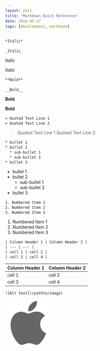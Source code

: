 ```yaml
---
layout: post
title: "Markdown Quick Reference"
date: 2018-05-27
tags: [development, markdown]
---
```


```
*Italic*

_Italic_
```

*Italic*

_Italic_


```
**Bold**

__Bold__
```

**Bold**

__Bold__


```
> Quoted Text Line 1
> Quoted Text Line 2
```

> Quoted Text Line 1
> Quoted Text Line 2


```
* bullet 1
* bullet 2
  * sub-bullet 1
  * sub-bullet 2
* bullet 3
```

* bullet 1
* bullet 2
  * sub-bullet 1
  * sub-bullet 2
* bullet 3


```
1. Numbered Item 1
2. Numbered Item 2
3. Numbered Item 3
```

1. Numbered Item 1
2. Numbered Item 2
3. Numbered Item 3


```
| Column Header 1 | Column Header 2 |
| --- | --- |
| cell 1 | cell 2 |
| cell 3 | cell 4 |
```

| Column Header 1 | Column Header 2 |
| --- | --- |
| cell 1 | cell 2 |
| cell 3 | cell 4 |



```
![Alt text](/pathto/image)
```

![Alt text](/images/download.png)


